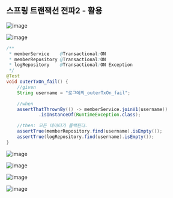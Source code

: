 ## **스프링 트랜잭션 전파2 - 활용**

![image](https://user-images.githubusercontent.com/79301439/211327200-9bf7bf18-292c-459b-b101-1cf4ec538e6d.png)

![image](https://user-images.githubusercontent.com/79301439/211327251-d324eb13-0178-486c-8ffd-cd3b40e09e84.png)

```java
/**
 * memberService    @Transactional:ON
 * memberRepository @Transactional:ON
 * logRepository    @Transactional:ON Exception
 */
@Test
void outerTxOn_fail() {
    //given
    String username = "로그예외_outerTxOn_fail";

    //when
    assertThatThrownBy(() -> memberService.joinV1(username))
            .isInstanceOf(RuntimeException.class);

    //then: 모든 데이터가 롤백된다.
    assertTrue(memberRepository.find(username).isEmpty());
    assertTrue(logRepository.find(username).isEmpty());
}
```

![image](https://user-images.githubusercontent.com/79301439/211327349-1b8f7562-dd09-41c7-aa55-9172f473e9d6.png)

![image](https://user-images.githubusercontent.com/79301439/211327407-880e2ec4-5a85-4b1d-a22e-8e8d1f12357f.png)

![image](https://user-images.githubusercontent.com/79301439/211327481-cc6f136f-e399-45ff-ae1a-2772e38e4160.png)

![image](https://user-images.githubusercontent.com/79301439/211327522-4012fb35-a784-4c44-92ed-f9e24545798b.png)
